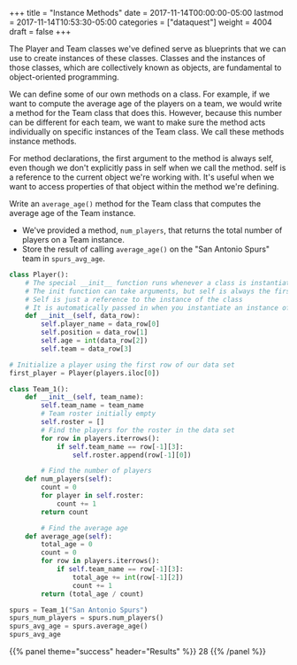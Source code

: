 +++
title = "Instance Methods"
date = 2017-11-14T00:00:00-05:00
lastmod = 2017-11-14T10:53:30-05:00
categories = ["dataquest"]
weight = 4004
draft = false
+++

The Player and Team classes we've defined serve as blueprints that we can use to create instances of these classes. Classes and the instances of those classes, which are collectively known as objects, are fundamental to object-oriented programming.

We can define some of our own methods on a class. For example, if we want to compute the average age of the players on a team, we would write a method for the Team class that does this. However, because this number can be different for each team, we want to make sure the method acts individually on specific instances of the Team class. We call these methods instance methods.

For method declarations, the first argument to the method is always self, even though we don't explicitly pass in self when we call the method. self is a reference to the current object we're working with. It's useful when we want to access properties of that object within the method we're defining.

Write an `average_age()` method for the Team class that computes the average age of the Team instance.

-   We've provided a method, `num_players`, that returns the total number of players on a Team instance.
-   Store the result of calling `average_age()` on the "San Antonio Spurs" team in `spurs_avg_age`.

```python
class Player():
    # The special __init__ function runs whenever a class is instantiated
    # The init function can take arguments, but self is always the first one
    # Self is just a reference to the instance of the class
    # It is automatically passed in when you instantiate an instance of the class
    def __init__(self, data_row):
        self.player_name = data_row[0]
        self.position = data_row[1]
        self.age = int(data_row[2])
        self.team = data_row[3]

# Initialize a player using the first row of our data set
first_player = Player(players.iloc[0])

class Team_1():
    def __init__(self, team_name):
        self.team_name = team_name
        # Team roster initially empty
        self.roster = []
        # Find the players for the roster in the data set
        for row in players.iterrows():
            if self.team_name == row[-1][3]:
                self.roster.append(row[-1][0])

        # Find the number of players
    def num_players(self):
        count = 0
        for player in self.roster:
            count += 1
        return count

        # Find the average age
    def average_age(self):
        total_age = 0
        count = 0
        for row in players.iterrows():
            if self.team_name == row[-1][3]:
                total_age += int(row[-1][2])
                count += 1
        return (total_age / count)

spurs = Team_1("San Antonio Spurs")
spurs_num_players = spurs.num_players()
spurs_avg_age = spurs.average_age()
spurs_avg_age
```


{{% panel theme="success" header="Results" %}}
28
{{% /panel %}}
